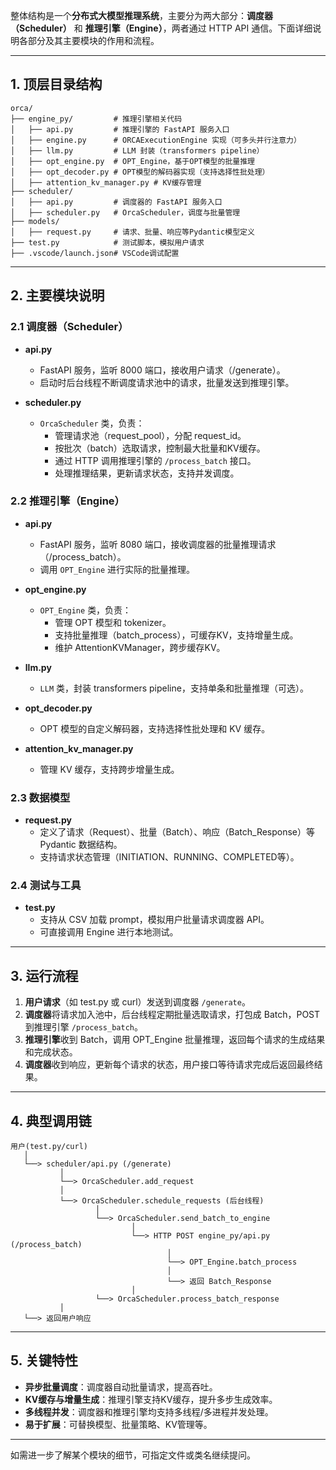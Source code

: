 整体结构是一个**分布式大模型推理系统**，主要分为两大部分：**调度器（Scheduler）** 和 **推理引擎（Engine）**，两者通过 HTTP API 通信。下面详细说明各部分及其主要模块的作用和流程。

---

## 1. 顶层目录结构

```
orca/
├── engine_py/         # 推理引擎相关代码
│   ├── api.py         # 推理引擎的 FastAPI 服务入口
│   ├── engine.py      # ORCAExecutionEngine 实现（可多头并行注意力）
│   ├── llm.py         # LLM 封装（transformers pipeline）
│   ├── opt_engine.py  # OPT_Engine，基于OPT模型的批量推理
│   ├── opt_decoder.py # OPT模型的解码器实现（支持选择性批处理）
│   ├── attention_kv_manager.py # KV缓存管理
├── scheduler/
│   ├── api.py         # 调度器的 FastAPI 服务入口
│   ├── scheduler.py   # OrcaScheduler，调度与批量管理
├── models/
│   ├── request.py     # 请求、批量、响应等Pydantic模型定义
├── test.py            # 测试脚本，模拟用户请求
├── .vscode/launch.json# VSCode调试配置
```

---

## 2. 主要模块说明

### 2.1 调度器（Scheduler）

- **api.py**
  - FastAPI 服务，监听 8000 端口，接收用户请求（/generate）。
  - 启动时后台线程不断调度请求池中的请求，批量发送到推理引擎。

- **scheduler.py**
  - `OrcaScheduler` 类，负责：
    - 管理请求池（request_pool），分配 request_id。
    - 按批次（batch）选取请求，控制最大批量和KV缓存。
    - 通过 HTTP 调用推理引擎的 `/process_batch` 接口。
    - 处理推理结果，更新请求状态，支持并发调度。

### 2.2 推理引擎（Engine）

- **api.py**
  - FastAPI 服务，监听 8080 端口，接收调度器的批量推理请求（/process_batch）。
  - 调用 `OPT_Engine` 进行实际的批量推理。

- **opt_engine.py**
  - `OPT_Engine` 类，负责：
    - 管理 OPT 模型和 tokenizer。
    - 支持批量推理（batch_process），可缓存KV，支持增量生成。
    - 维护 AttentionKVManager，跨步缓存KV。

- **llm.py**
  - `LLM` 类，封装 transformers pipeline，支持单条和批量推理（可选）。

- **opt_decoder.py**
  - OPT 模型的自定义解码器，支持选择性批处理和 KV 缓存。

- **attention_kv_manager.py**
  - 管理 KV 缓存，支持跨步增量生成。

### 2.3 数据模型

- **request.py**
  - 定义了请求（Request）、批量（Batch）、响应（Batch_Response）等 Pydantic 数据结构。
  - 支持请求状态管理（INITIATION、RUNNING、COMPLETED等）。

### 2.4 测试与工具

- **test.py**
  - 支持从 CSV 加载 prompt，模拟用户批量请求调度器 API。
  - 可直接调用 Engine 进行本地测试。

---

## 3. 运行流程

1. **用户请求**（如 test.py 或 curl）发送到调度器 `/generate`。
2. **调度器**将请求加入池中，后台线程定期批量选取请求，打包成 Batch，POST 到推理引擎 `/process_batch`。
3. **推理引擎**收到 Batch，调用 OPT_Engine 批量推理，返回每个请求的生成结果和完成状态。
4. **调度器**收到响应，更新每个请求的状态，用户接口等待请求完成后返回最终结果。

---

## 4. 典型调用链

```
用户(test.py/curl)
   │
   └──> scheduler/api.py (/generate)
           │
           └──> OrcaScheduler.add_request
           │
           └──> OrcaScheduler.schedule_requests (后台线程)
                   │
                   └──> OrcaScheduler.send_batch_to_engine
                           │
                           └──> HTTP POST engine_py/api.py (/process_batch)
                                   │
                                   └──> OPT_Engine.batch_process
                                   │
                                   └──> 返回 Batch_Response
                           │
                   └──> OrcaScheduler.process_batch_response
           │
   └──> 返回用户响应
```

---

## 5. 关键特性

- **异步批量调度**：调度器自动批量请求，提高吞吐。
- **KV缓存与增量生成**：推理引擎支持KV缓存，提升多步生成效率。
- **多线程并发**：调度器和推理引擎均支持多线程/多进程并发处理。
- **易于扩展**：可替换模型、批量策略、KV管理等。

---

如需进一步了解某个模块的细节，可指定文件或类名继续提问。